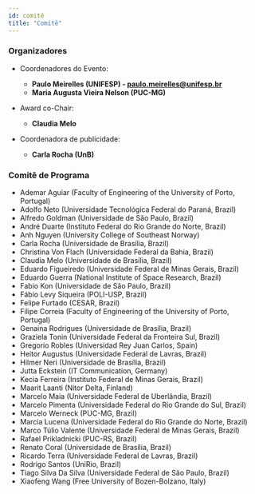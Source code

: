 ```yaml
---
id: comitê
title: "Comitê"
---
```


### Organizadores

- Coordenadores do Evento: 
  - **Paulo Meirelles (UNIFESP) - paulo.meirelles@unifesp.br**
  - **Maria Augusta Vieira Nelson (PUC-MG)**

- Award co-Chair:
  - **Claudia Melo**

- Coordenadora de publicidade: 
  - **Carla Rocha (UnB)**

### Comitê de Programa

 <ul>
      <li>Ademar Aguiar (Faculty of Engineering of the University of Porto, Portugal)</li>
       <li>Adolfo Neto (Universidade Tecnológica Federal do Paraná, Brazil)</li>
       <li> Alfredo Goldman (Universidade de São Paulo, Brazil)</li>
        <li>André Duarte (Instituto Federal do Rio Grande do Norte, Brazil)</li>
        <li>Anh Nguyen (University College of Southeast Norway)</li>
        <li>Carla Rocha (Universidade de Brasília, Brazil)</li>
       <li> Christina Von Flach (Universidade Federal da Bahia, Brazil)</li>
       <li> Claudia Melo (Universidade de Brasília, Brazil)</li>
       <li> Eduardo Figueiredo (Universidade Federal de Minas Gerais, Brazil)</li>
        <li>Eduardo Guerra (National Institute of Space Research, Brazil)</li>
        <li>Fabio Kon (Universidade de São Paulo, Brazil)</li>
        <li>Fábio Levy Siqueira (POLI-USP, Brazil)</li>
       <li> Felipe Furtado (CESAR, Brazil)</li>
       <li> Filipe Correia (Faculty of Engineering of the University of Porto, Portugal)</li>
       <li> Genaina Rodrigues (Universidade de Brasília, Brazil)</li>
       <li> Graziela Tonin (Universidade Federal da Fronteira Sul, Brazil)</li>
        <li>Gregorio Robles (Universidad Rey Juan Carlos, Spain)</li>
        <li>Heitor Augustus  (Universidade Federal de Lavras, Brazil)</li>
       <li> Hilmer Neri (Universidade de Brasília, Brazil)</li>
       <li> Jutta Eckstein (IT Communication, Germany)</li>
       <li> Kecia Ferreira (Instituto Federal de Minas Gerais, Brazil)</li>
       <li> Maarit Laanti (Nitor Delta, Finland)</li>
       <li> Marcelo Maia (Universidade Federal de Uberlândia, Brazil)</li>
       <li> Marcelo Pimenta (Universidade Federal do Rio Grande do Sul, Brazil)</li>
       <li> Marcelo Werneck (PUC-MG, Brazil)</li>
       <li> Marcia Lucena (Universidade Federal do Rio Grande do Norte, Brazil)</li>
       <li> Marco Túlio Valente (Universidade Federal de Minas Gerais, Brazil)</li>
       <li> Rafael Prikladnicki (PUC-RS, Brazil)</li>
        <li>Renato Coral (Universidade de Brasília, Brazil)</li>
       <li> Ricardo Terra (Universidade Federal de Lavras, Brazil)</li>
       <li> Rodrigo Santos (UniRio, Brazil)</li>
       <li> Tiago Silva Da Silva (Universidade Federal de São Paulo, Brazil)</li>
       <li> Xiaofeng Wang (Free University of Bozen-Bolzano, Italy)</li>
    </ul>
  
